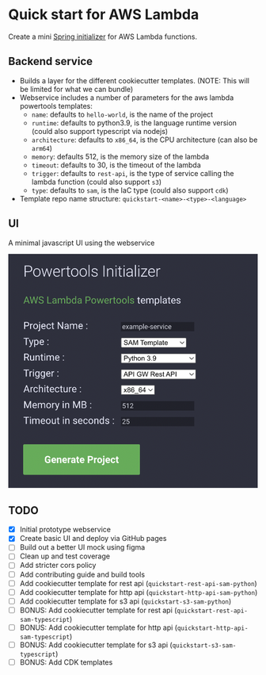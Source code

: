 # Quick start for AWS Lambda

Create a mini [Spring initializer](https://start.spring.io/) for AWS Lambda functions.

## Backend service

- Builds a layer for the different cookiecutter templates. (NOTE: This will be limited for what we can bundle)
- Webservice includes a number of parameters for the aws lambda powertools templates:
  - `name`: defaults to `hello-world`, is the name of the project
  - `runtime`: defaults to python3.9, is the language runtime version (could also support typescript via nodejs)
  - `architecture`: defaults to `x86_64`, is the CPU architecture (can also be `arm64`)
  - `memory`: defaults 512, is the memory size of the lambda
  - `timeout`: defaults to 30, is the timeout of the lambda
  - `trigger`: defaults to `rest-api`, is the type of service calling the lambda function (could also support `s3`)
  - `type`: defaults to `sam`, is the IaC type (could also support `cdk`)
- Template repo name structure: `quickstart-<name>-<type>-<language>`

## UI

A minimal javascript UI using the webservice

![QuickStart tool](media/quickstart-tool.png)

## TODO

- [X] Initial prototype webservice
- [X] Create basic UI and deploy via GitHub pages
- [ ] Build out a better UI mock using figma
- [ ] Clean up and test coverage
- [ ] Add stricter cors policy
- [ ] Add contributing guide and build tools
- [ ] Add cookiecutter template for rest api (`quickstart-rest-api-sam-python`)
- [ ] Add cookiecutter template for http api (`quickstart-http-api-sam-python`)
- [ ] Add cookiecutter template for s3 api (`quickstart-s3-sam-python`)
- [ ] BONUS: Add cookiecutter template for rest api (`quickstart-rest-api-sam-typescript`)
- [ ] BONUS: Add cookiecutter template for http api (`quickstart-http-api-sam-typescript`)
- [ ] BONUS: Add cookiecutter template for s3 api (`quickstart-s3-sam-typescript`)
- [ ] BONUS: Add CDK templates

